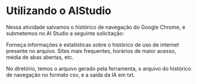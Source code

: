 # Utilizando o AIStudio

Nessa atividade salvamos o histórico de navegação do Google Chrome, e submetemos no AI Studio a seguinte solicitação:

Forneça informações e estatisticas sobre o histórico de uso de internet presente no arquivo. Sites mais frequentes, horários de maior acesso, média de abas abertas, etc.

No diretório, temos o arquivo gerado pela ferramenta, o arquivo do histórico de navegação no formato csv, e a saída da IA em txt.